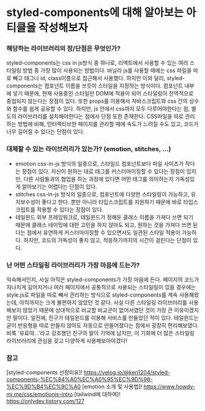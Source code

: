 # styled-components에 대해 알아보는 아티클을 작성해보자

### 해당하는 라이브러리의 장/단점은 무엇인가?

styled-components는 css in js방식 중 하나로, 리액트에서 사용할 수 있는 여러 스타일링 방법 중 가장 많이 사용되는 방법이다. 바닐라 js를 사용할 때에는 css 파일을 따로 빼고 태그나 id, class이름으로 접근해서 사용했다. 하지만 이와 달리, styled-components는 컴포넌트 이름을 쓰듯이 스타일을 지정하는 방식이다. 컴포넌트 내부에 넣기 때문에, 현재 사용중인 스타일만 DOM에 적용이 되어 스타일링이 전역적으로 중첩되지 않는다는 장점이 있다. 또한 props를 이용해서 자바스크립트와 css 간의 상수와 함수를 쉽게 공유할 수 있다. 하지만, js 안에서 css까지 모두 다루어야한다는 점, 별도의 라이브러리를 설치해야한다는 점에서 단점 또한 존재한다. CSS파일을 따로 관리하는 방법에 비해, 인터렉티브한 페이지를 관리할 때에 속도가 느려질 수도 있고, 코드가 너무 길어질 수 있다는 단점이 있다.

### 대체할 수 있는 라이브러리가 있는가? (emotion, stitches, …)

- emotion
  css-in-js 방식의 일종으로, 스타일드 컴포넌트보다 파일 사이즈가 작다는 장점이 있다. 자신이 원하는 대로 태그를 커스터마이징할 수 있다는 장점이 있지만, 다른 사람들과의 협업을 하는 과정에 있다면 어떤 태그를 의미하는지 가독성있게 알아보기는 어렵다는 단점이 있다.
- stitches
  css-in-js 방식의 일종으로, 컴포넌트에 다양한 스타일링이 가능하고, 유지보수성이 좋다고 한다. 뿐만 아니라 타입스크립트를 지원하기 때문에 바로 타입스크립트를 적용할 수 있다는 장점이 있다.
- 테일윈드
  외부 프레임워크로, 테일윈드가 정해둔 클래스 이름을 가져다 쓰면 되기 때문에 클래스 네이밍에 대한 고민을 하지 않아도 되고, 원하는 것을 가져다 쓰면 된다는 점에서 유연하게 커스터마이징할 수 있으면서도 일관된 스타일 적용이 가능하다. 하지만, 코드의 가독성이 좋지 않고, 적응하기까지의 시간이 걸린다는 단점이 있다.

### 난 어떤 스타일링 라이브러리가 가장 마음에 드는가?

익숙해서인지, 사실 아직은 styled-components가 가장 마음에 든다. 페이지의 코드가 지나치게 길어지거나 여러 페이지에서 공통적으로 사용되는 스타일링이 있을 경우에는 style.js로 파일을 따로 빼서 관리하는 방식으로 styled-components를 계속 사용해왔는데, 아직까지는 크게 불편하지 않았던 것 같다. 사실 다른 스타일링 라이브러리를 사용해보지 않았기 때문에 상대적으로 비교할 비교군이 없어서였던 것이 가장 큰 이유이겠지만 말이다.
일전에, 친구가 테일윈드를 이용해 서비스를 만들었던 적이 있다. 테일윈드는 굳이 반응형을 따로 만들지 않아도 자동으로 만들어졌다는 점에서 굉장히 편리해보였다. 비록 '유료야...'라고 강조했던 친구의 말이 기억에 남지만, 이 기회에 더 많은 스타일링 라이브러리에 관심을 갖고 다양하게 사용해보아야겠다!

### 참고

[styled-components 선정이유]! https://velog.io/@ken1204/styled-components-%EC%84%A0%EC%A0%95%EC%9D%98-%EC%9D%B4%EC%9C%A0
[emotion 소개 및 사용법]! https://www.howdy-mj.me/css/emotionjs-intro
[tailwind에 대하여]! https://onlydev.tistory.com/127
